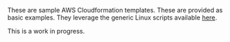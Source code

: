 These are sample AWS Cloudformation templates. These are provided as basic examples. They leverage the generic Linux scripts available [here](https://github.com/mreferre/yelb/tree/master/deployments/platformdeployment/Linux). 

This is a work in progress.
